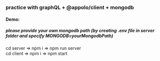 ### practice with graphQL + @appolo/client + mongodb
#### Demo: 
##### please provide your own mongodb path (by creating .env file in server folder and specify MONGODB=yourMongodbPath) <br>
cd server => npm i => npm run server <br>
cd client => npm i => npm start

